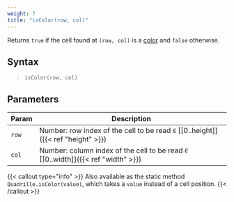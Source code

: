 ```yaml
---
weight: 7
title: "isColor(row, col)"
---
```


Returns `true` if the cell found at `(row, col)` is a [color](https://p5js.org/reference/#/p5.Color) and `false` otherwise.

## Syntax

> `isColor(row, col)`

## Parameters

| Param | Description                                                                       |
|-------|-----------------------------------------------------------------------------------|
| `row` | Number: row index of the cell to be read `∈` [[0..height]]({{< ref "height" >}})  |
| `col` | Number: column index of the cell to be read `∈` [[0..width]]({{< ref "width" >}}) |

{{< callout type="info" >}}
Also available as the static method `Quadrille.isColor(value)`, which takes a `value` instead of a cell position.
{{< /callout >}}